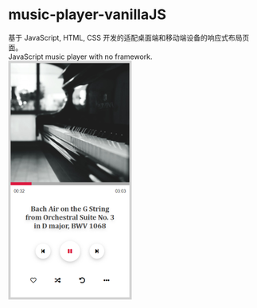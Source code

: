 # music-player-vanillaJS
基于 JavaScript, HTML, CSS 开发的适配桌面端和移动端设备的响应式布局页面。<br>
JavaScript music player with no framework.<br>
![image text](
https://github.com/timedecay/music-player-vanillaJS/blob/main/image/screenshot.png)

